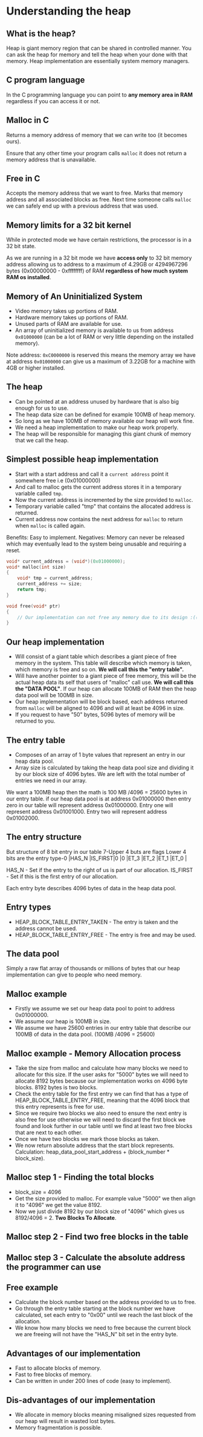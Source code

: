 # Understanding the heap

## What is the heap?

Heap is giant memory region that can be shared in controlled manner. You can ask the heap for memory and tell the heap when your done with that memory. Heap implementation are essentially system memory managers.

## C program language

In the C programming language you can point to **any memory area in RAM** regardless if you can access it or not.

## Malloc in C

Returns a memory address of memory that we can write too (it becomes ours).

Ensure that any other time your program calls `malloc` it does not return a memory address that is unavailable.

## Free in C

Accepts the memory address that we want to free. Marks that memory address and all associated blocks as free. Next time someone calls `malloc` we can safely end up with a previous address that was used.

## Memory limits for a 32 bit kernel

While in protected mode we have certain restrictions, the processor is in a 32 bit state.

As we are running in a 32 bit mode we have **access only** to 32 bit memory address allowing us to address to a maximum of 4.29GB or 4294967296 bytes (0x00000000 - 0xffffffff) of RAM **regardless of how much system RAM os installed**.

## Memory of An Uninitialized System

* Video memory takes up portions of RAM.
* Hardware memory takes up portions of RAM.
* Unused parts of RAM are available for use.
* An array of uninitialized memory is available to us from address `0x01000000` (can be a lot of RAM or very little depending on the installed memory).

Note address: `0xC0000000` is reserved this means the memory array we have at address `0x01000000` can give us a maximum of 3.22GB for a machine with 4GB or higher installed.

## The heap

* Can be pointed at an address unused by hardware that is also big enough for us to use.
* The heap data size can be defined for example 100MB of heap memory.
* So long as we have 100MB of memory available our heap will work fine.
* We need a heap implementation to make our heap work properly.
* The heap will be responsible for managing this giant chunk of memory that we call the heap.

## Simplest possible heap implementation

* Start with a start address and call it a `current address` point it somewhere free i.e (0x01000000)
* And call to malloc gets the current address stores it in a temporary variable called `tmp`.
* Now the current address is incremented by the size provided to `malloc`.
* Temporary variable called "tmp" that contains the allocated address is returned.
* Current address now contains the next address for `malloc` to return when `malloc` is called again.

Benefits: Easy to implement.
Negatives: Memory can never be released which may eventually lead to the system being unusable and requiring a reset.

```c
void* current_address = (void*)(0x01000000);
void* malloc(int size)
{
    void* tmp = current_address;
    current_address += size;
    return tmp;
}

void free(void* ptr)
{
    // Our implementation can not free any memory due to its design :((
}  
```

## Our heap implementation

* Will consist of a giant table which describes a giant piece of free memory in the system. This table will describe which memory is taken, which memory is free and so on. **We will call this the "entry table".**
* Will have another pointer to a giant piece of free memory, this will be the actual heap data its self that users of "malloc" call use. **We will call this the "DATA POOL"**. If our heap can allocate 100MB of RAM then the heap data pool will be 100MB in size.
* Our heap implementation will be block based, each address returned from `malloc` will be aligned to 4096 and will at least be 4096 in size.
* If you request to have "50" bytes, 5096 bytes of memory will be returned to you.

## The entry table

* Composes of an array of 1 byte values that represent an entry in our heap data pool.
* Array size is calculated by taking the heap data pool size and dividing it by our block size of 4096 bytes. We are left with the total number of entries we need in our array.

We want a 100MB heap then the math is 100 MB /4096 = 25600 bytes in our entry table. if our heap data pool is at address 0x01000000 then entry zero in our table will represent address 0x01000000. Entry one will represent address 0x01001000. Entry two will represent address 0x01002000.

## The entry structure

But structure of 8 bit entry in our table
7-Upper 4 buts are flags           Lower 4 bits are the entry type-0
|HAS_N  |IS_FIRST|0       |0      |ET_3     |ET_2   |ET_1   |ET_0   |

HAS_N - Set if the entry to the right of us is part of our allocation.
IS_FIRST - Set if this is the first entry of our allocation.

Each entry byte describes 4096 bytes of data in the heap data pool.

## Entry types

* HEAP_BLOCK_TABLE_ENTRY_TAKEN - The entry is taken and the address cannot be used.
* HEAP_BLOCK_TABLE_ENTRY_FREE - The entry is free and may be used.

## The data pool

Simply a raw flat array of thousands or millions of bytes that our heap implementation can give to people who need memory.

## Malloc example

* Firstly we assume we set our heap data pool to point to address 0x01000000.
* We assume our heap is 100MB in size.
* We assume we have 25600 entries in our entry table that describe our 100MB of data in the data pool. (100MB /4096 = 25600)

## Malloc example - Memory Allocation process

* Take the size from malloc and calculate how many blocks we need to allocate for this size. If the user asks for "5000" bytes we will need to allocate 8192 bytes because our implementation works on 4096 byte blocks. 8192 bytes is two blocks.
* Check the entry table for the first entry we can find that has a type of HEAP_BLOCK_TABLE_ENTRY_FREE, meaning that the 4096 block that this entry represents is free for use.
* Since we require two blocks we also need to ensure the next entry is also free for use otherwise we will need to discard the first block we found and look further in our table until we find at least two free blocks that are next to each other.
* Once we have two blocks we mark those blocks as taken.
* We now return absolute address that the start block represents. Calculation: heap_data_pool_start_address + (block_number * block_size).

## Malloc step 1 - Finding the total blocks

* block_size = 4096
* Get the size provided to malloc. For example value "5000" we then align it to "4096" we get the value 8192.
* Now we just divide 8192 by our block size of "4096" which gives us 8192/4096 = 2. **Two Blocks To Allocate**.

## Malloc step 2 - Find two free blocks in the table

## Malloc step 3 - Calculate the absolute address the programmer can use

## Free example

* Calculate the block number based on the address provided to us to free.
* Go through the entry table starting at the block number we have calculated, set each entry to "0x00" until we reach the last block of the allocation.
* We know how many blocks we need to free because the current block we are freeing will not have the "HAS_N" bit set in the entry byte.

## Advantages of our implementation

* Fast to allocate blocks of memory.
* Fast to free blocks of memory.
* Can be written in under 200 lines of code (easy to implement).

## Dis-advantages of our implementation

* We allocate in memory blocks meaning misaligned sizes requested from our heap will result in wasted lost bytes.
* Memory fragmentation is possible.
